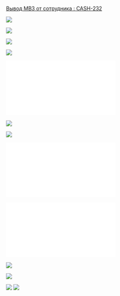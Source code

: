 [Вывод МВЗ от сотрудника : CASH-232](https://yt.surgutneftegas.ru:4443/issue/CASH-232)

![](msedge_a2qyu6w8S4.png)

![](Pasted%20image%2020250723100408.png)

![](Pasted%20image%2020250723100435.png)

![](Pasted%20image%2020250723100510.png)

![](JSON%20Сотрудник%20внештатник.txt)

![](Pasted%20image%2020250724141336.png)

![](Pasted%20image%2020250730130530.png)

![](18018.json)

![](26625.json)

![](Pasted%20image%2020250730155007.png)

![](Pasted%20image%2020250730170447.png)

![](Pasted%20image%2020250731111859.png)
![](Pasted%20image%2020250731111941.png)












